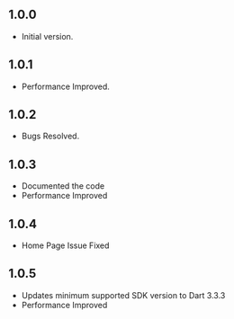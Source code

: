 ## 1.0.0

- Initial version.

## 1.0.1

- Performance Improved.

## 1.0.2

- Bugs Resolved.

## 1.0.3

- Documented the code
- Performance Improved

## 1.0.4

- Home Page Issue Fixed

## 1.0.5

- Updates minimum supported SDK version to Dart 3.3.3
- Performance Improved
